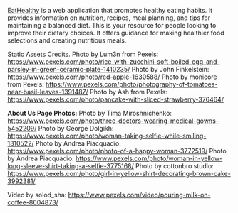 [EatHealthy](https://eathealthy-lovat.vercel.app/) is a web application that promotes healthy eating habits. It provides information on nutrition, recipes, meal planning, and tips for maintaining a balanced diet. This is your resource for people looking to improve their dietary choices. It offers guidance for making healthier food selections and creating nutritious meals.

Static Assets Credits.
Photo by Lum3n from Pexels: https://www.pexels.com/photo/rice-with-zucchini-soft-boiled-egg-and-parsley-in-green-ceramic-plate-1410235/
Photo by John Finkelstein: https://www.pexels.com/photo/red-apple-1630588/
Photo by monicore from Pexels: https://www.pexels.com/photo/photography-of-tomatoes-near-basil-leaves-1391487/
Photo by Ash from Pexels: https://www.pexels.com/photo/pancake-with-sliced-strawberry-376464/

**About Us Page Photos:**
Photo by Tima Miroshnichenko: https://www.pexels.com/photo/three-doctors-wearing-medical-gowns-5452209/
Photo by George Dolgikh: https://www.pexels.com/photo/woman-taking-selfie-while-smiling-1310522/
Photo by Andrea Piacquadio: https://www.pexels.com/photo/photo-of-a-happy-woman-3772519/
Photo by Andrea Piacquadio: https://www.pexels.com/photo/woman-in-yellow-long-sleeve-shirt-taking-a-selfie-3775168/
Photo by cottonbro studio: https://www.pexels.com/photo/girl-in-yellow-shirt-decorating-brown-cake-3992381/

Video by solod_sha: https://www.pexels.com/video/pouring-milk-on-coffee-8604873/
